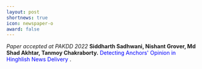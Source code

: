 ```yaml
---
layout: post
shortnews: true
icon: newspaper-o
award: false
---
```


<i>Paper accepted at PAKDD 2022</i> <b>Siddharth Sadhwani, Nishant Grover, Md Shad Akhtar, Tanmoy Chakraborty.</b> <font color="blue"> Detecting Anchors' Opinion in Hinghlish News Delivery </font>.